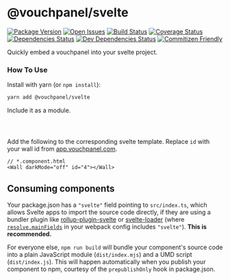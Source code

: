 # @vouchpanel/svelte

[![Package Version][package-image]][package-url]
[![Open Issues][issues-image]][issues-url]
[![Build Status][build-image]][build-url]
[![Coverage Status][coverage-image]][coverage-url]
[![Dependencies Status][dependencies-image]][dependencies-url]
[![Dev Dependencies Status][dev-dependencies-image]][dev-dependencies-url]
[![Commitizen Friendly][commitizen-image]][commitizen-url]

Quickly embed a vouchpanel into your svelte project.

### How To Use

Install with yarn (or `npm install`):

```bash
yarn add @vouchpanel/svelte
```

Include it as a module.

```tsx



```

Add the following to the corresponding svelte template. Replace `id` with your wall id from [app.vouchpanel.com](https://app.vouchpanel.com).
```tsx
// *.component.html
<Wall darkMode="off" id="4"></Wall>
```

[project-url]: https://github.com/vouchpanel/vouchpanel-svelte
[package-image]: https://img.shields.io/npm/v/@vouchpanel/svelte
[package-url]: https://www.npmjs.com/package/@vouchpanel/svelte
[issues-image]: https://img.shields.io/github/issues/vouchpanel/vouchpanel-svelte.svg?style=popout
[issues-url]: https://github.com/vouchpanel/vouchpanel-svelte/issues
[build-image]: https://travis-ci.org/vouchpanel/vouchpanel-svelte.svg?branch=master
[build-url]: https://travis-ci.org/vouchpanel/vouchpanel-svelte
[coverage-image]: https://coveralls.io/repos/github/vouchpanel/vouchpanel-svelte/badge.svg?branch=master
[coverage-url]: https://coveralls.io/github/vouchpanel/vouchpanel-svelte?branch=master
[dependencies-image]: https://img.shields.io/david/vouchpanel/vouchpanel-svelte
[dependencies-url]: https://www.npmjs.com/package/@vouchpanel/svelte
[dev-dependencies-image]: https://img.shields.io/david/dev/vouchpanel/vouchpanel-svelte
[dev-dependencies-url]: https://www.npmjs.com/package/@vouchpanel/svelte
[commitizen-image]: https://img.shields.io/badge/commitizen-friendly-brightgreen.svg
[commitizen-url]: http://commitizen.github.io/cz-cli

## Consuming components

Your package.json has a `"svelte"` field pointing to `src/index.ts`, which allows Svelte apps to import the source code directly, if they are using a bundler plugin like [rollup-plugin-svelte](https://github.com/sveltejs/rollup-plugin-svelte) or [svelte-loader](https://github.com/sveltejs/svelte-loader) (where [`resolve.mainFields`](https://webpack.js.org/configuration/resolve/#resolve-mainfields) in your webpack config includes `"svelte"`). **This is recommended.**

For everyone else, `npm run build` will bundle your component's source code into a plain JavaScript module (`dist/index.mjs`) and a UMD script (`dist/index.js`). This will happen automatically when you publish your component to npm, courtesy of the `prepublishOnly` hook in package.json.
